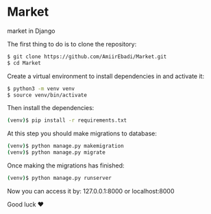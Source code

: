 # Market
market in Django

The first thing to do is to clone the repository:

```sh
$ git clone https://github.com/AmiirEbadi/Market.git
$ cd Market
```

Create a virtual environment to install dependencies in and activate it:

```sh
$ python3 -m venv venv
$ source venv/bin/activate
```

Then install the dependencies:

```sh
(venv)$ pip install -r requirements.txt
```

At this step you should make migrations to database:

```sh
(venv)$ python manage.py makemigration
(venv)$ python manage.py migrate
```

Once making the migrations has finished:

```sh
(venv)$ python manage.py runserver
```

Now you can access it by:
127.0.0.1:8000
or
localhost:8000

Good luck :heart:
